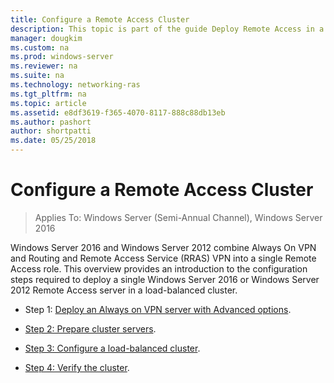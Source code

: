 ```yaml
---
title: Configure a Remote Access Cluster
description: This topic is part of the guide Deploy Remote Access in a Cluster in Windows Server 2016.
manager: dougkim
ms.custom: na
ms.prod: windows-server
ms.reviewer: na
ms.suite: na
ms.technology: networking-ras
ms.tgt_pltfrm: na
ms.topic: article
ms.assetid: e8df3619-f365-4070-8117-888c88db13eb
ms.author: pashort
author: shortpatti
ms.date: 05/25/2018
---
```


# Configure a Remote Access Cluster

>Applies To: Windows Server (Semi-Annual Channel), Windows Server 2016

 Windows Server 2016 and Windows Server 2012 combine Always On VPN and Routing and Remote Access Service (RRAS) VPN into a single Remote Access role. This overview provides an introduction to the configuration steps required to deploy a single  Windows Server 2016 or  Windows Server 2012  Remote Access server in a load-balanced cluster.
  
-  Step 1: [Deploy an Always on VPN server with Advanced options](../../../vpn/always-on-vpn/deploy/always-on-vpn-adv-options.md).
  
-   [Step 2: Prepare cluster servers](Step-2-Prepare-Cluster-Servers.md).  
  
-   [Step 3: Configure a load-balanced cluster](Step-3-Configure-a-Load-Balanced-Cluster.md).  
  
-   [Step 4: Verify the cluster](Step-4-Verify-the-Cluster.md).  
  


